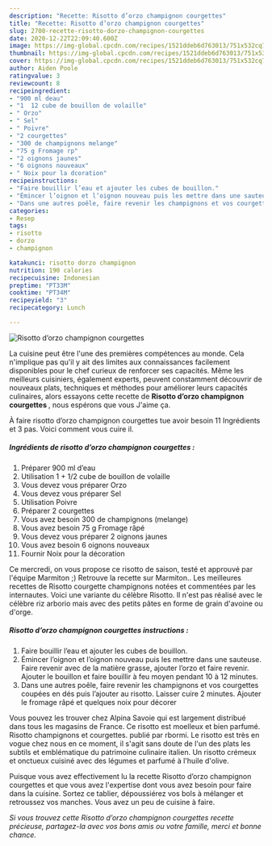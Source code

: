 ```yaml
---
description: "Recette: Risotto d’orzo champignon courgettes"
title: "Recette: Risotto d’orzo champignon courgettes"
slug: 2700-recette-risotto-dorzo-champignon-courgettes
date: 2020-12-22T22:09:40.600Z
image: https://img-global.cpcdn.com/recipes/1521ddeb6d763013/751x532cq70/risotto-dorzo-champignon-courgettes-photo-principale-de-la-recette.jpg
thumbnail: https://img-global.cpcdn.com/recipes/1521ddeb6d763013/751x532cq70/risotto-dorzo-champignon-courgettes-photo-principale-de-la-recette.jpg
cover: https://img-global.cpcdn.com/recipes/1521ddeb6d763013/751x532cq70/risotto-dorzo-champignon-courgettes-photo-principale-de-la-recette.jpg
author: Aiden Poole
ratingvalue: 3
reviewcount: 8
recipeingredient:
- "900 ml deau"
- "1  12 cube de bouillon de volaille"
- " Orzo"
- " Sel"
- " Poivre"
- "2 courgettes"
- "300 de champignons melange"
- "75 g Fromage rp"
- "2 oignons jaunes"
- "6 oignons nouveaux"
- " Noix pour la dcoration"
recipeinstructions:
- "Faire bouillir l’eau et ajouter les cubes de bouillon."
- "Émincer l’oignon et l’oignon nouveau puis les mettre dans une sauteuse. Faire revenir avec de la matière grasse, ajouter l’orzo et faire revenir. Ajouter le bouillon et faire bouillir à feu moyen pendant 10 à 12 minutes."
- "Dans une autres poêle, faire revenir les champignons et vos courgettes coupées en dés puis l’ajouter au risotto. Laisser cuire 2 minutes. Ajouter le fromage râpé et quelques noix pour décorer"
categories:
- Resep
tags:
- risotto
- dorzo
- champignon

katakunci: risotto dorzo champignon 
nutrition: 190 calories
recipecuisine: Indonesian
preptime: "PT33M"
cooktime: "PT34M"
recipeyield: "3"
recipecategory: Lunch

---
```



![Risotto d’orzo champignon courgettes](https://img-global.cpcdn.com/recipes/1521ddeb6d763013/751x532cq70/risotto-dorzo-champignon-courgettes-photo-principale-de-la-recette.jpg)

La cuisine peut être l'une des premières compétences au monde. Cela n'implique pas qu'il y ait des limites aux connaissances facilement disponibles pour le chef curieux de renforcer ses capacités. Même les meilleurs cuisiniers, également experts, peuvent constamment découvrir de nouveaux plats, techniques et méthodes pour améliorer leurs capacités culinaires, alors essayons cette recette de <strong> Risotto d’orzo champignon courgettes </strong>, nous espérons que vous J'aime ça.

<!--inarticleads1-->

À faire risotto d’orzo champignon courgettes tue avoir besoin 11 Ingrédients et 3 pas. Voici comment vous cuire il.

##### Ingrédients de risotto d’orzo champignon courgettes :

1. Préparer 900 ml d’eau
1. Utilisation 1 + 1/2 cube de bouillon de volaille
1. Vous devez vous préparer  Orzo
1. Vous devez vous préparer  Sel
1. Utilisation  Poivre
1. Préparer 2 courgettes
1. Vous avez besoin 300 de champignons (melange)
1. Vous avez besoin 75 g Fromage râpé
1. Vous devez vous préparer 2 oignons jaunes
1. Vous avez besoin 6 oignons nouveaux
1. Fournir  Noix pour la décoration


Ce mercredi, on vous propose ce risotto de saison, testé et approuvé par l&#39;équipe Marmiton ;) Retrouve la recette sur Marmiton.. Les meilleures recettes de Risotto courgette champignons notées et commentées par les internautes. Voici une variante du célèbre Risotto. Il n&#39;est pas réalisé avec le célèbre riz arborio mais avec des petits pâtes en forme de grain d&#39;avoine ou d&#39;orge. 

<!--inarticleads2-->

##### Risotto d’orzo champignon courgettes instructions :

1. Faire bouillir l’eau et ajouter les cubes de bouillon.
1. Émincer l’oignon et l’oignon nouveau puis les mettre dans une sauteuse. Faire revenir avec de la matière grasse, ajouter l’orzo et faire revenir. Ajouter le bouillon et faire bouillir à feu moyen pendant 10 à 12 minutes.
1. Dans une autres poêle, faire revenir les champignons et vos courgettes coupées en dés puis l’ajouter au risotto. Laisser cuire 2 minutes. Ajouter le fromage râpé et quelques noix pour décorer


Vous pouvez les trouver chez Alpina Savoie qui est largement distribué dans tous les magasins de France. Ce risotto est moelleux et bien parfumé. Risotto champignons et courgettes. publié par rbormi. Le risotto est très en vogue chez nous en ce moment, il s&#39;agit sans doute de l&#39;un des plats les subtils et emblématique du patrimoine culinaire italien. Un risotto crémeux et onctueux cuisiné avec des légumes et parfumé à l&#39;huile d&#39;olive. 

<!--inarticleads1-->

<p>
Puisque vous avez effectivement lu la recette Risotto d’orzo champignon courgettes et que vous avez l'expertise dont vous avez besoin pour faire dans la cuisine. Sortez ce tablier, dépoussiérez vos bols à mélanger et retroussez vos manches. Vous avez un peu de cuisine à faire.
</p>

<p>
<i>Si vous trouvez cette Risotto d’orzo champignon courgettes recette précieuse, partagez-la avec vos bons amis ou votre famille, merci et bonne chance.</i>
</p>

